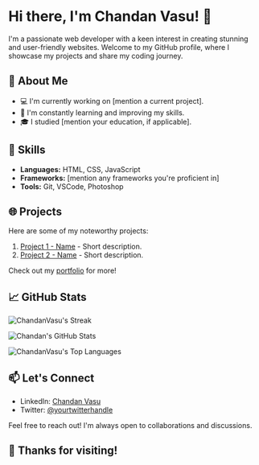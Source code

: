 # Hi there, I'm Chandan Vasu! 👋

I'm a passionate web developer with a keen interest in creating stunning and user-friendly websites. Welcome to my GitHub profile, where I showcase my projects and share my coding journey.

## 🚀 About Me

- 💻 I'm currently working on [mention a current project].
- 🌱 I'm constantly learning and improving my skills.
- 🎓 I studied [mention your education, if applicable].

## 🔧 Skills

- **Languages:** HTML, CSS, JavaScript
- **Frameworks:** [mention any frameworks you're proficient in]
- **Tools:** Git, VSCode, Photoshop

## 🌐 Projects

Here are some of my noteworthy projects:

1. [Project 1 - Name](link-to-project-1) - Short description.
2. [Project 2 - Name](link-to-project-2) - Short description.

Check out my [portfolio](link-to-portfolio) for more!

## 📈 GitHub Stats
![ChandanVasu's Streak](https://github-readme-streak-stats.herokuapp.com/?user=ChandanVasu&theme=tokyonight&hide_border=false)

![Chandan's GitHub Stats](https://github-readme-stats.vercel.app/api?username=ChandanVasu&show_icons=true&theme=radical)

![ChandanVasu's Top Languages](https://github-readme-stats.vercel.app/api/top-langs/?username=ChandanVasu&theme=tokyonight&show_icons=true&hide_border=false&layout=compact)
## 📫 Let's Connect

- LinkedIn: [Chandan Vasu](your-linkedin-profile)
- Twitter: [@yourtwitterhandle](your-twitter-handle)

Feel free to reach out! I'm always open to collaborations and discussions.

## 🙌 Thanks for visiting! 
